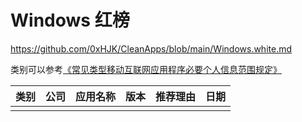 # Windows 红榜

https://github.com/0xHJK/CleanApps/blob/main/Windows.white.md

类别可以参考[《常见类型移动互联网应用程序必要个人信息范围规定》](http://www.cac.gov.cn/2021-03/22/c_1617990997054277.htm)

| 类别 | 公司 | 应用名称 | 版本 | 推荐理由 | 日期 |
| ---- | ---- | -------- | ---- | -------- | ---- |
|      |      |          |      |          |      |


